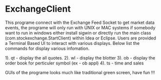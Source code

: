 # ExchangeClient

This programe connect with the Exchange Feed Socket to get market data events, the programe will only run with UNIX or MAC systems if somebody want to run in windows either install sigwin or directly run the main class (com.stockexchange.StartClient) within Idea or Eclipse. Users are provided a Terminal Based UI to interact with various displays. Below list the commands for display various infomation.

1). qt - display the all quotes.
2). wl - display the blotter
3). ob <symbol> - display the order book for perticuler symbol (ex - ob appl)
4). ts - time and sales

GUIs of the programe looks much like traditional green screen, have fun !!!
